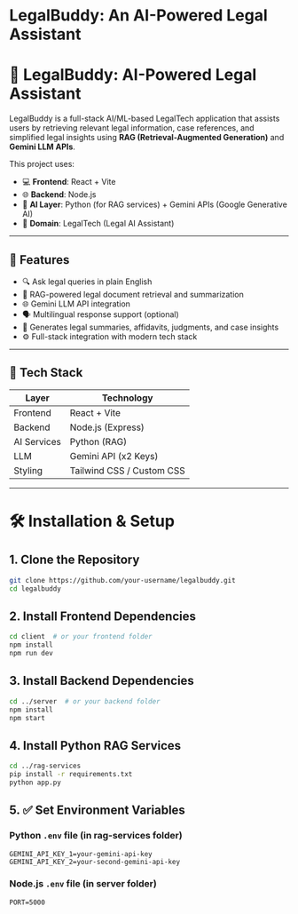 # LegalBuddy: An AI-Powered Legal Assistant

# 🧠 LegalBuddy: AI-Powered Legal Assistant

LegalBuddy is a full-stack AI/ML-based LegalTech application that assists users by retrieving relevant legal information, case references, and simplified legal insights using **RAG (Retrieval-Augmented Generation)** and **Gemini LLM APIs**.

This project uses:
- 💻 **Frontend**: React + Vite  
- 🌐 **Backend**: Node.js  
- 🧠 **AI Layer**: Python (for RAG services) + Gemini APIs (Google Generative AI)  
- 🧾 **Domain**: LegalTech (Legal AI Assistant)

---

## 🚀 Features

- 🔍 Ask legal queries in plain English
- 🧠 RAG-powered legal document retrieval and summarization
- 🌐 Gemini LLM API integration
- 🗣️ Multilingual response support (optional)
- 📄 Generates legal summaries, affidavits, judgments, and case insights
- ⚙️ Full-stack integration with modern tech stack

---

## 🧰 Tech Stack

| Layer        | Technology         |
|--------------|--------------------|
| Frontend     | React + Vite       |
| Backend      | Node.js (Express)  |
| AI Services  | Python (RAG)       |
| LLM          | Gemini API (x2 Keys) |
| Styling      | Tailwind CSS / Custom CSS |

---

# 🛠️ Installation & Setup

## 1. Clone the Repository
```bash
git clone https://github.com/your-username/legalbuddy.git
cd legalbuddy
```

## 2. Install Frontend Dependencies
```bash
cd client  # or your frontend folder
npm install
npm run dev
```

## 3. Install Backend Dependencies
```bash
cd ../server  # or your backend folder
npm install
npm start
```

## 4. Install Python RAG Services
```bash
cd ../rag-services
pip install -r requirements.txt
python app.py
```

## 5. ✅ Set Environment Variables

### Python `.env` file (in rag-services folder)
```env
GEMINI_API_KEY_1=your-gemini-api-key
GEMINI_API_KEY_2=your-second-gemini-api-key
```

### Node.js `.env` file (in server folder)
```env
PORT=5000
```
